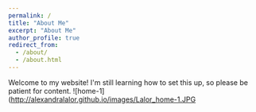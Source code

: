 ```yaml
---
permalink: /
title: "About Me"
excerpt: "About Me"
author_profile: true
redirect_from: 
  - /about/
  - /about.html
---
```


Welcome to my website! I'm still learning how to set this up, so please be patient for content.
![home-1](http://alexandralalor.github.io/images/Lalor_home-1.JPG
